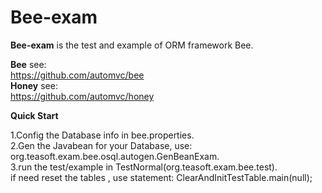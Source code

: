 Bee-exam
=========
**Bee-exam** is the test and example of ORM framework Bee.   

**Bee** see:  
https://github.com/automvc/bee  
**Honey** see:  
https://github.com/automvc/honey  

**Quick Start**	

1.Config the Database info in bee.properties.  
2.Gen the Javabean for your Database, use:  
org.teasoft.exam.bee.osql.autogen.GenBeanExam.  
3.run the test/example in TestNormal(org.teasoft.exam.bee.test).  
if need reset the tables , use statement:  ClearAndInitTestTable.main(null);  
